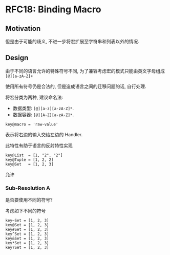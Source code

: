 RFC18: Binding Macro
====================

## Motivation

但是由于可能的歧义, 不进一步将宏扩展至字符串和列表以外的情况.



## Design


由于不同的语言允许的特殊符号不同, 为了兼容考虑宏的模式只能由英文字母组成 `[@][a-zA-Z]+`

使用所有符号仍是合法的, 但是造成语言之间的迁移问题的话, 自行处理.

将宏分类为两种, 建议命名法:

- 数据类型: `[@][a-z][a-zA-Z]*`.
- 数据容器: `[@][A-Z][a-zA-Z]*`.


```arc
key@macro = 'raw-value'
```

表示将右边的输入交给左边的 Handler.

此特性有助于语言的反射特性实现

```arc
key@List  = [1, "2", "2"]
key@Tuple = [1, 2, 2]
key@Set   = [1, 2, 3]
```


允许 

### Sub-Resolution A

是否要使用不同的符号?

考虑如下不同的符号

```text
key~Set = [1, 2, 3]
key@Set = [1, 2, 3]
key#Set = [1, 2, 3]
key^Set = [1, 2, 3]
key&Set = [1, 2, 3]
key*Set = [1, 2, 3]
key?Set = [1, 2, 3]
```
